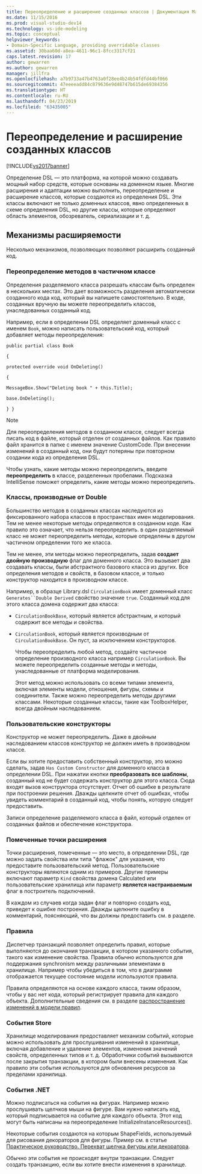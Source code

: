 ```yaml
---
title: Переопределение и расширение созданных классов | Документация Майкрософт
ms.date: 11/15/2016
ms.prod: visual-studio-dev14
ms.technology: vs-ide-modeling
ms.topic: conceptual
helpviewer_keywords:
- Domain-Specific Language, providing overridable classes
ms.assetid: 30baa60d-a8ea-4611-96c1-8fcc3317cf21
caps.latest.revision: 17
author: gewarren
ms.author: gewarren
manager: jillfra
ms.openlocfilehash: a7b9733a47b4763a0f28ee4b24b54fdfd44bf066
ms.sourcegitcommit: 47eeeeadd84c879636e9d48747b615de69384356
ms.translationtype: HT
ms.contentlocale: ru-RU
ms.lasthandoff: 04/23/2019
ms.locfileid: "63435005"
---
```

# <a name="overriding-and-extending-the-generated-classes"></a>Переопределение и расширение созданных классов
[!INCLUDE[vs2017banner](../includes/vs2017banner.md)]

Определение DSL — это платформа, на которой можно создавать мощный набор средств, которые основаны на доменном языке. Многие расширения и адаптации можно выполнить, переопределение и расширение классов, которые создаются из определения DSL. Эти классы включают не только доменных классов, явно определенных в схеме определения DSL, но другие классы, которые определяют область элементов, обозреватель, сериализации и т. д.  
  
## <a name="extensibility-mechanisms"></a>Механизмы расширяемости  
 Несколько механизмов, позволяющих позволяют расширить созданный код.  
  
### <a name="overriding-methods-in-a-partial-class"></a>Переопределение методов в частичном классе  
 Определения разделяемого класса разрешать классам быть определен в нескольких местах. Это дает возможность разделения автоматически созданного кода код, который вы напишете самостоятельно. В коде, созданных вручную вы можете переопределить классов, унаследованных созданный код.  
  
 Например, если в определении DSL определяет доменный класс с именем `Book`, можно написать пользовательский код, который добавляет методы переопределения:  
  
 `public partial class Book`  
  
 `{`  
  
 `protected override void OnDeleting()`  
  
 `{`  
  
 `MessageBox.Show("Deleting book " + this.Title);`  
  
 `base.OnDeleting();`  
  
 `} }`  
  
> [!NOTE]
> Для переопределения методов в созданном классе, следует всегда писать код в файле, который отделен от созданных файлов. Как правило файл хранится в папке с именем значение CustomCode. При внесении изменений в созданный код, они будут потеряны при повторном создании кода из определения DSL.  
  
 Чтобы узнать, какие методы можно переопределить, введите **переопределить** в классе, разделенных пробелами. Подсказка IntelliSense поможет определить, какие методы можно переопределить.  
  
### <a name="double-derived-classes"></a>Классы, производные от Double  
 Большинство методов в созданных классах наследуются из фиксированного набора классов в пространствах имен моделирования. Тем не менее некоторые методы определяются в созданном коде. Как правило это означает, что нельзя переопределить. в один разделяемый класс не может переопределить методы, которые определены в другом частичном определении того же класса.  
  
 Тем не менее, эти методы можно переопределить, задав **создает двойную производную** флаг для доменного класса. Это вызывает два создавать классы, были абстрактного базового класса из других. Все определения методов и свойств, в базовом классе, и только конструктор находится в производном классе.  
  
 Например, в образце Library.dsl `CirculationBook` имеет доменный класс `Generates``Double Derived` свойство значение `true`. Созданный код для этого класса домена содержит два класса:  
  
- `CirculationBookBase`, который является абстрактным, и который содержит все методы и свойства.  
  
- `CirculationBook`, который является производным от `CirculationBookBase`. Он пуст, за исключением конструкторов.  
  
  Чтобы переопределить любой метод, создайте частичное определение производного класса например `CirculationBook`. Вы можете переопределить созданные методы и методы, унаследованные от платформа моделирования.  
  
  Этот метод можно использовать со всеми типами элемента, включая элементы модели, отношения, фигуры, схемы и соединители. Также можно переопределить методы другими классами. Некоторые созданные классы, такие как ToolboxHelper, всегда двойным наследованием.  
  
### <a name="custom-constructors"></a>Пользовательские конструкторы  
 Конструктор не может переопределить. Даже в двойным наследованием классов конструктор не должен иметь в производном классе.  
  
 Если вы хотите предоставить собственный конструктор, это можно сделать, задав `Has Custom Constructor` для доменного класса в определении DSL. При нажатии кнопки **преобразовать все шаблоны**, созданный код не будет содержать конструктор для этого класса. Сюда входят вызов конструктора отсутствует. Отчет об ошибке в результате при построении решения. Дважды щелкните отчет об ошибках, чтобы увидеть комментарий в созданный код, чтобы понять, которую следует предоставить.  
  
 Записи определение разделяемого класса в файл, который отделен от созданных файлов и обеспечение конструктора.  
  
### <a name="flagged-extension-points"></a>Помеченные точки расширения  
 Точки расширения, помеченные — это место, в определении DSL, где можно задать свойства или типа "флажок" для указания, что предоставите пользовательский метод. Пользовательские конструкторы являются одним из примеров. Другие примеры включают параметр `Kind` свойства домена Calculated или пользовательские хранилища или параметр **является настраиваемым** флаг в построитель подключений.  
  
 В каждом из случаев когда задан флаг и повторно создать код, приведет к ошибке построения. Дважды щелкните ошибку в комментарий, поясняющий, что вы должны предоставить см. в разделе.  
  
### <a name="rules"></a>Правила  
 Диспетчер транзакций позволяет определить правил, которые выполняются до окончания транзакции, в котором указанного события, такого как изменение свойства. Правила обычно используются для поддержания synchronism между различными элементами в хранилище. Например чтобы убедиться в том, что в диаграмме отображается текущее состояние модели используются правила.  
  
 Правила определяются на основе каждого класса, таким образом, чтобы у вас нет кода, который регистрирует правила для каждого объекта. Дополнительные сведения см. в разделе [распространение изменений в модели правил](../modeling/rules-propagate-changes-within-the-model.md).  
  
### <a name="store-events"></a>События Store  
 Хранилище моделирования предоставляет механизм событий, которые можно использовать для прослушивания изменений в хранилище, включая добавление и удаление элементов, изменения значений свойств, определенных типов и т. д. Обработчики событий вызываются после закрытия транзакции, в котором были внесены изменения. Как правило эти события используются для обновления ресурсов за пределами хранилища.  
  
### <a name="net-events"></a>События .NET  
 Можно подписаться на события на фигурах. Например можно прослушивать щелчков мыши на фигуре. Вам нужно написать код, который подписывается на событие для каждого объекта. Этот код могут быть написаны на переопределение InitializeInstanceResources().  
  
 Некоторые события создаются на которым ShapeFields, используемый для рисования декораторов для фигуры. Пример см. в статье [Практическое руководство. Перехват щелчка фигуры или декоратора](../modeling/how-to-intercept-a-click-on-a-shape-or-decorator.md).  
  
 Обычно эти события не происходят внутри транзакции. Следует создать транзакцию, если вы хотите внести изменения в хранилище.
